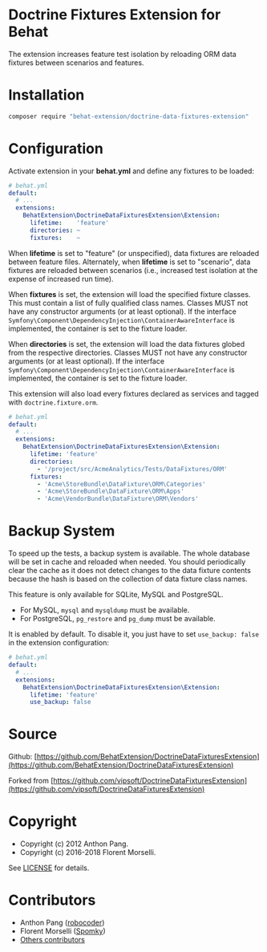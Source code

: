 Doctrine Fixtures Extension for Behat
=====================================

The extension increases feature test isolation by reloading ORM data fixtures between scenarios and features.

# Installation

```sh
composer require "behat-extension/doctrine-data-fixtures-extension"
```

# Configuration

Activate extension in your **behat.yml** and define any fixtures to be loaded:

```yaml
# behat.yml
default:
  # ...
  extensions:
    BehatExtension\DoctrineDataFixturesExtension\Extension:
      lifetime:    'feature'
      directories: ~
      fixtures:    ~
```

When **lifetime** is set to "feature" (or unspecified), data fixtures are reloaded between feature files.  Alternately,
when **lifetime** is set to "scenario", data fixtures are reloaded between scenarios (i.e., increased
test isolation at the expense of increased run time).

When **fixtures** is set, the extension will load the specified fixture classes.
This must contain a list of fully qualified class names. Classes MUST not have any constructor arguments (or at least optional).
If the interface `Symfony\Component\DependencyInjection\ContainerAwareInterface` is implemented, the container is set to the fixture loader.

When **directories** is set, the extension will load the data fixtures globed from the respective directories.
Classes MUST not have any constructor arguments (or at least optional).
If the interface `Symfony\Component\DependencyInjection\ContainerAwareInterface` is implemented, the container is set to the fixture loader.

This extension will also load every fixtures declared as services and tagged with `doctrine.fixture.orm`.

```yaml
# behat.yml
default:
  # ...
  extensions:
    BehatExtension\DoctrineDataFixturesExtension\Extension:
      lifetime: 'feature'
      directories:
        - '/project/src/AcmeAnalytics/Tests/DataFixtures/ORM'
      fixtures:
        - 'Acme\StoreBundle\DataFixture\ORM\Categories'
        - 'Acme\StoreBundle\DataFixture\ORM\Apps'
        - 'Acme\VendorBundle\DataFixture\ORM\Vendors'
```

# Backup System

To speed up the tests, a backup system is available. The whole database will be set in cache and reloaded when needed.
You should periodically clear the cache as it does not detect changes to the data fixture contents because the hash is based on the collection of data fixture class names.

This feature is only available for SQLite, MySQL and PostgreSQL.

* For MySQL, `mysql` and `mysqldump` must be available.
* For PostgreSQL, `pg_restore` and `pg_dump` must be available.

It is enabled by default. To disable it, you just have to set `use_backup: false` in the extension configuration:

```yaml
# behat.yml
default:
  # ...
  extensions:
    BehatExtension\DoctrineDataFixturesExtension\Extension:
      lifetime: 'feature'
      use_backup: false
```

# Source

Github: [https://github.com/BehatExtension/DoctrineDataFixturesExtension](https://github.com/BehatExtension/DoctrineDataFixturesExtension)

Forked from [https://github.com/vipsoft/DoctrineDataFixturesExtension](https://github.com/vipsoft/DoctrineDataFixturesExtension)

# Copyright

* Copyright (c) 2012 Anthon Pang.
* Copyright (c) 2016-2018 Florent Morselli.

See [LICENSE](LICENSE) for details.

# Contributors

* Anthon Pang ([robocoder](http://github.com/robocoder))
* Florent Morselli ([Spomky](http://github.com/Spomky))
* [Others contributors](https://github.com/BehatExtension/DoctrineDataFixturesExtension/graphs/contributors)
